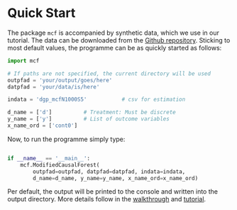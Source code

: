 # Quick Start

The package `mcf` is accompanied by synthetic data, which we  use in our tutorial. The data can be downloaded from the [Github repository](https://github.com/MCFpy/mcf/tree/main/data). Sticking to most default values, the programme can be as quickly started as follows:

```python
import mcf 

# If paths are not specified, the current directory will be used
outpfad = 'your/output/goes/here'
datpfad = 'your/data/is/here'

indata = 'dgp_mcfN1000S5'           # csv for estimation

d_name = ['d']          # Treatment: Must be discrete 
y_name = ['y']          # List of outcome variables 
x_name_ord = ['cont0']
```

Now, to run the programme simply type:

```python 

if __name__ == '__main__':
    mcf.ModifiedCausalForest(
        outpfad=outpfad, datpfad=datpfad, indata=indata,
        d_name=d_name, y_name=y_name, x_name_ord=x_name_ord)

```
Per default, the output will be printed to the console and written into the output directory. More details follow in the [walkthrough](./part_i.md) and [tutorial](./tutorial_1.md).
